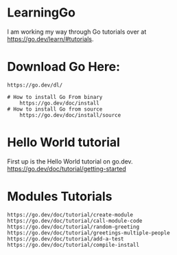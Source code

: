 # LearningGo

I am working my way through Go tutorials over at https://go.dev/learn/#tutorials. 

# Download Go Here:
    https://go.dev/dl/

    # How to install Go From binary
        https://go.dev/doc/install
    # How to install Go from source
        https://go.dev/doc/install/source

# Hello World tutorial
First up is the Hello World tutorial on go.dev.
    https://go.dev/doc/tutorial/getting-started

# Modules Tutorials
    https://go.dev/doc/tutorial/create-module
    https://go.dev/doc/tutorial/call-module-code
    https://go.dev/doc/tutorial/random-greeting
    https://go.dev/doc/tutorial/greetings-multiple-people
    https://go.dev/doc/tutorial/add-a-test
    https://go.dev/doc/tutorial/compile-install
